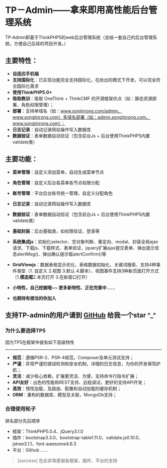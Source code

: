 # TP－Admin——拿来即用高性能后台管理系统

TP-Admin即基于ThinkPHP5的web后台管理系统（总结一套自己的后台管理系统，方便自己后续的项目开发。）
## 主要特性：
- **自适应手机端**
- **支持国际化**：已实现功能完全支持国际化，在给出的模式下开发，可以完全符合国际化需求
- **使用ThinkPHP5.0+**
- **吸取教训**：吸取 OneThink + ThinkCMF 的开源框架优点（如：静态资源部署，角色权限管理）；
- **部署**：支持单域名（如：www.sonjinrong.com/admin、www.songjinrong.com）多域名部署（如：admin.songjinrong.com、www.songjinrong.com）；
- **日志记录**：自动记录网站操作写入数据库
- **数据验证**：表单数据自动验证（包含前台Js + 后台使用ThinkPHP5内置validate类）

## 主要功能：

- **菜单管理**：自定义添加菜单，自动生成菜单节点
- **角色管理**：自定义后台各菜单各节点权限分配
- **账号管理**：平台后台账号统一管理，自定义分配角色
- **日志记录**：自动记录网站操作写入数据库
- **数据验证**：表单数据自动验证（包含前台Js + 后台使用ThinkPHP5内置validate类）
- **基础封装**：后台基础类，如权限验证、登录等

- **系统集成js**：初始化selector、空对象判断、重定向、modal、封装全局ajax请求、下载js、下载样式、表单验证、jquery扩展ajax提交表单、弹出提示信息alertMsg()、弹出确认提示框alertConfirm()等
- **GridViewjs**：数据表格显示优化、表格数据初始化、关键词搜索、支持4种事件类型（1. 自定义 2.视图  3.默认 4.脚本）、视图事件支持3种新页面打开方式（1.**模态框**2.本页打开 3.在新窗口打开）
- **小特性，自己挖掘哦~~ 更多新特性、正在完善中……**
- **也期待有想法的你加入**

## 支持TP-admin的用户请到 [GitHub](https://github.com/Aierui/web) 给我一个star ^_^

### 为什么要选择TP5
因为TP5在框架中就有如下高级特性
* * * * *

- **规范**：遵循PSR-2、PSR-4规范，Composer及单元测试支持；
- **严谨**：异常严谨的错误检测和安全机制，详细的日志信息，为你的开发保驾护航；
- **灵活**：减少核心依赖，扩展更灵活、方便，支持命令行指令扩展；
- **API友好**：出色的性能和REST支持、远程调试，更好的支持API开发；
- **高效**：惰性加载，及路由、配置和自动加载的缓存机制；
- **ORM**：重构的数据库、模型及关联，MongoDb支持；

### 合理使用轮子
排名部分先后顺序
- 框架：ThinkPHP5.0.4、jQuery3.1.0
- 插件：bootstrap3.3.0、bootstrap-table1.11.0、validate.js0.10.0、jstree3.1.1、font-awesome4.6.3
- 平台：Github
……
>[success] 在此非常感谢各框架、插件、平台的支持
